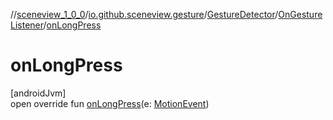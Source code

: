 //[sceneview_1_0_0](../../../../index.md)/[io.github.sceneview.gesture](../../index.md)/[GestureDetector](../index.md)/[OnGestureListener](index.md)/[onLongPress](on-long-press.md)

# onLongPress

[androidJvm]\
open override fun [onLongPress](on-long-press.md)(e: [MotionEvent](https://developer.android.com/reference/kotlin/android/view/MotionEvent.html))
